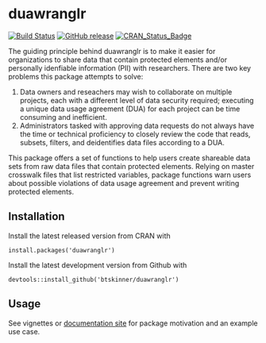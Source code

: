 duawranglr
==========

[![Build
Status](https://travis-ci.org/btskinner/duawranglr.svg?branch=master)](https://travis-ci.org/btskinner/duawranglr)
[![GitHub
release](https://img.shields.io/github/release/btskinner/duawranglr.svg)](https://github.com/btskinner/duawranglr)
[![CRAN\_Status\_Badge](http://www.r-pkg.org/badges/version/duawranglr)](https://CRAN.R-project.org/package=duawranglr)

The guiding principle behind duawranglr is to make it easier for
organizations to share data that contain protected elements and/or
personally idenfiable information (PII) with researchers. There are two
key problems this package attempts to solve:

1.  Data owners and reseachers may wish to collaborate on multiple
    projects, each with a different level of data security required;
    executing a unique data usage agreement (DUA) for each project can
    be time consuming and inefficient.  
2.  Administrators tasked with approving data requests do not always
    have the time or technical proficiency to closely review the code
    that reads, subsets, filters, and deidentifies data files according
    to a DUA.

This package offers a set of functions to help users create shareable
data sets from raw data files that contain protected elements. Relying
on master crosswalk files that list restricted variables, package
functions warn users about possible violations of data usage agreement
and prevent writing protected elements.

Installation
------------

Install the latest released version from CRAN with

    install.packages('duawranglr')

Install the latest development version from Github with

    devtools::install_github('btskinner/duawranglr')

Usage
-----

See vignettes or [documentation site](https://btskinner.me/duawranglr)
for package motivation and an example use case.
